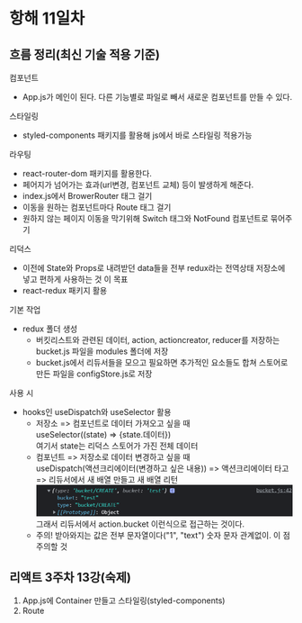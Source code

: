 # 항해 11일차

## 흐름 정리(최신 기술 적용 기준)  
컴포넌트
* App.js가 메인이 된다. 다른 기능별로 파일로 빼서 새로운 컴포넌트를 만들 수 있다.  

스타일링  
* styled-components 패키지를 활용해 js에서 바로 스타일링 적용가능  


라우팅  
* react-router-dom 패키지를 활용한다.
* 페어지가 넘어가는 효과(url변경, 컴포넌트 교체) 등이 발생하게 해준다.
* index.js에서 BrowerRouter 태그 걸기
* 이동을 원하는 컴포넌트마다 Route 태그 걸기
* 원하지 않는 페이지 이동을 막기위해 Switch 태그와 NotFound 컴포넌트로 묶어주기  

리덕스  
* 이전에 State와 Props로 내려받던 data들을 전부 redux라는 전역상태 저장소에 넣고 편하게 사용하는 것 이 목표
* react-redux 패키지 활용  

기본 작업
* redux 폴더 생성 
    * 버킷리스트와 관련된 데이터, action, actioncreator, reducer를 저장하는 bucket.js 파일을 modules 폴더에 저장
    * bucket.js에서 리듀서들을 모으고 필요하면 추가적인 요소들도 합쳐 스토어로 만든 파일을 configStore.js로 저장  

사용 시  
* hooks인 useDispatch와 useSelector 활용  
    * 저장소 => 컴포넌트로 데이터 가져오고 싶을 때  
    useSelector((state) => {state.데이터})  
    여기서 state는 리덕스 스토어가 가진 전체 데이터  
    * 컴포넌트 => 저장소로 데이터 변경하고 싶을 때  
    useDispatch(액션크리에이터(변경하고 싶은 내용)) => 액션크리에이터 타고 => 리듀서에서 새 배열 만들고 새 배열 리턴  
    ![액션크리에이터의 내용](/images/react_week3/6.PNG)  
    그래서 리듀서에서 action.bucket 이런식으로 접근하는 것이다.  
    * 주의! 받아와지는 값은 전부 문자열이다("1", "text") 숫자 문자 관계없이. 이 점 주의할 것 

## 리액트 3주차 13강(숙제)
1. App.js에 Container 만들고 스타일링(styled-components)
2. Route  


    